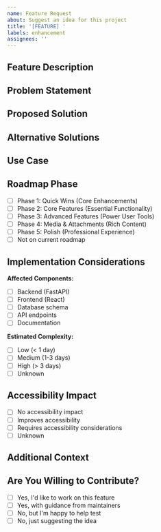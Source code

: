 ```yaml
---
name: Feature Request
about: Suggest an idea for this project
title: '[FEATURE] '
labels: enhancement
assignees: ''
---
```


## Feature Description

<!-- A clear and concise description of the feature you'd like to see -->

## Problem Statement

<!-- Is your feature request related to a problem? Please describe. -->
<!-- Example: I'm always frustrated when [...] -->

## Proposed Solution

<!-- Describe the solution you'd like -->

## Alternative Solutions

<!-- Describe any alternative solutions or features you've considered -->

## Use Case

<!-- Describe how this feature would be used and who would benefit from it -->

## Roadmap Phase

<!-- Which phase does this feature align with? -->

- [ ] Phase 1: Quick Wins (Core Enhancements)
- [ ] Phase 2: Core Features (Essential Functionality)
- [ ] Phase 3: Advanced Features (Power User Tools)
- [ ] Phase 4: Media & Attachments (Rich Content)
- [ ] Phase 5: Polish (Professional Experience)
- [ ] Not on current roadmap

## Implementation Considerations

<!-- Optional: any technical considerations or suggestions -->

**Affected Components:**
- [ ] Backend (FastAPI)
- [ ] Frontend (React)
- [ ] Database schema
- [ ] API endpoints
- [ ] Documentation

**Estimated Complexity:**
- [ ] Low (< 1 day)
- [ ] Medium (1-3 days)
- [ ] High (> 3 days)
- [ ] Unknown

## Accessibility Impact

<!-- How does this feature affect accessibility? -->

- [ ] No accessibility impact
- [ ] Improves accessibility
- [ ] Requires accessibility considerations
- [ ] Unknown

## Additional Context

<!-- Add any other context, mockups, or screenshots about the feature request here -->

## Are You Willing to Contribute?

- [ ] Yes, I'd like to work on this feature
- [ ] Yes, with guidance from maintainers
- [ ] No, but I'm happy to help test
- [ ] No, just suggesting the idea
